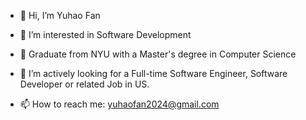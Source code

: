 - 👋 Hi, I’m Yuhao Fan
- 👀 I’m interested in Software Development
- 🌱 Graduate from NYU with a Master's degree in Computer Science
- 💞️ I’m actively looking for a Full-time Software Engineer, Software Developer or related Job in US.

- 📫 How to reach me: yuhaofan2024@gmail.com

<!---
Yuhao-Fan/Yuhao-Fan is a ✨ special ✨ repository because its `README.md` (this file) appears on your GitHub profile.
You can click the Preview link to take a look at your changes.
--->
